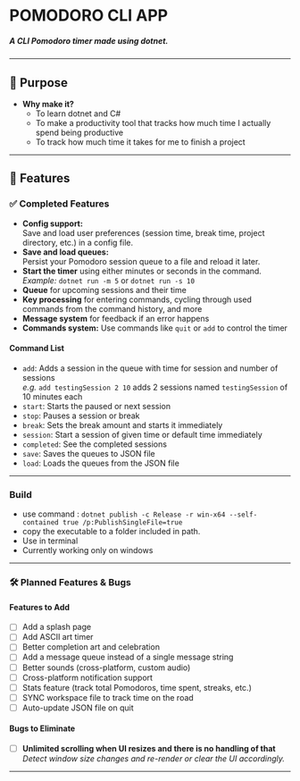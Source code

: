 # POMODORO CLI APP
##### A CLI Pomodoro timer made using dotnet.
---

## 📖 Purpose

- **Why make it?**
  - To learn dotnet and C#
  - To make a productivity tool that tracks how much time I actually spend being productive
  - To track how much time it takes for me to finish a project

---

## 🚀 Features

### ✅ Completed Features

- **Config support:**  
  Save and load user preferences (session time, break time, project directory, etc.) in a config file.
- **Save and load queues:**  
  Persist your Pomodoro session queue to a file and reload it later.
- **Start the timer** using either minutes or seconds in the command.  
  _Example:_ `dotnet run -m 5` or `dotnet run -s 10`
- **Queue** for upcoming sessions and their time
- **Key processing** for entering commands, cycling through used commands from the command history, and more
- **Message system** for feedback if an error happens
- **Commands system:** Use commands like `quit` or `add` to control the timer

#### Command List

- `add`: Adds a session in the queue with time for session and number of sessions  
  _e.g._ `add testingSession 2 10` adds 2 sessions named `testingSession` of 10 minutes each
- `start`: Starts the paused or next session
- `stop`: Pauses a session or break
- `break`: Sets the break amount and starts it immediately
- `session`: Start a session of given time or default time immediately
- `completed`: See the completed sessions
- `save`: Saves the queues to JSON file
- `load`:  Loads the queues from the JSON file
---

### Build
- use command : `dotnet publish -c Release -r win-x64 --self-contained true /p:PublishSingleFile=true`
- copy the executable to a folder included in path.
- Use in terminal
- Currently working only on windows

---
### 🛠️ Planned Features & Bugs

#### Features to Add

- [ ] Add a splash page
- [ ] Add ASCII art timer
- [ ] Better completion art and celebration
- [ ] Add a message queue instead of a single message string
- [ ] Better sounds (cross-platform, custom audio)
- [ ] Cross-platform notification support
- [ ] Stats feature (track total Pomodoros, time spent, streaks, etc.)
- [ ] SYNC workspace file to track time on the road
- [ ] Auto-update JSON file on quit

#### Bugs to Eliminate

- [ ] **Unlimited scrolling when UI resizes and there is no handling of that**  
       _Detect window size changes and re-render or clear the UI accordingly._

---
